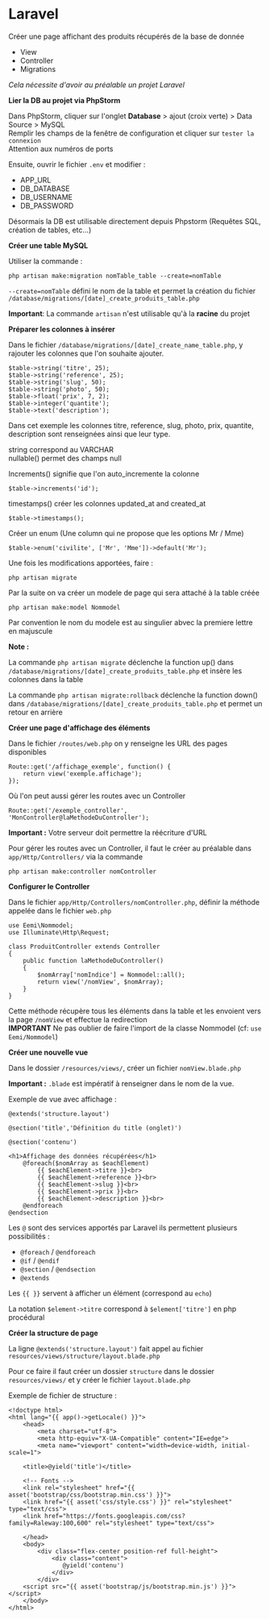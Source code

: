 # Laravel 

Créer une page affichant des produits récupérés de la base de donnée 

* View
* Controller
* Migrations

_Cela nécessite d'avoir au préalable un projet Laravel_


__Lier la DB au projet via PhpStorm__

Dans PhpStorm, cliquer sur l'onglet **Database** > ajout (croix verte) > Data Source > MySQL \
Remplir les champs de la fenêtre de configuration et cliquer sur `tester la connexion`\
Attention aux numéros de ports

Ensuite, ouvrir le fichier `.env` et modifier :
* APP_URL
* DB_DATABASE
* DB_USERNAME
* DB_PASSWORD

Désormais la DB est utilisable directement depuis Phpstorm (Requêtes SQL, création de tables, etc...)

__Créer une table MySQL__

Utiliser la commande :

    php artisan make:migration nomTable_table --create=nomTable

`--create=nomTable` défini le nom de la table et permet la création du fichier `/database/migrations/[date]_create_produits_table.php`
    
**Important**: La commande `artisan` n'est utilisable qu'à la **racine** du projet

__Préparer les colonnes à insérer__

Dans le fichier `/database/migrations/[date]_create_name_table.php`, y rajouter les colonnes que l'on souhaite ajouter.

    $table->string('titre', 25);
    $table->string('reference', 25);
    $table->string('slug', 50);
    $table->string('photo', 50);
    $table->float('prix', 7, 2);
    $table->integer('quantite');
    $table->text('description');
    
Dans cet exemple les colonnes titre, reference, slug, photo, prix, quantite, description sont renseignées ainsi que leur type.

string correspond au VARCHAR\
nullable() permet des champs null

Increments() signifie que l'on auto_incremente la colonne

    $table->increments('id');

timestamps() créer les colonnes updated_at and created_at

    $table->timestamps();

Créer un enum (Une column qui ne propose que les options Mr / Mme)
        
    $table->enum('civilite', ['Mr', 'Mme'])->default('Mr');
    
Une fois les modifications apportées, faire :

    php artisan migrate
    
Par la suite on va créer un modele de page qui sera attaché à la table créée

    php artisan make:model Nommodel
Par convention le nom du modele est au singulier abvec la premiere lettre en majuscule

**Note :**

La commande `php artisan migrate` déclenche la function up() dans `/database/migrations/[date]_create_produits_table.php` et insère les colonnes dans la table

La commande `php artisan migrate:rollback` déclenche la function down() dans `/database/migrations/[date]_create_produits_table.php` et permet un retour en arrière

__Créer une page d'affichage des éléments__

Dans le fichier `/routes/web.php` on y renseigne les URL des pages disponibles

    Route::get('/affichage_exemple', function() {
        return view('exemple.affichage');
    });

Où l'on peut aussi gérer les routes avec un Controller 

    Route::get('/exemple_controller', 'MonController@laMethodeDuController');

**Important :** Votre serveur doit permettre la réécriture d'URL

Pour gérer les routes avec un Controller, il faut le créer au préalable dans `app/Http/Controllers/` via la commande

    php artisan make:controller nomController

__Configurer le Controller__

Dans le fichier `app/Http/Controllers/nomController.php`, définir la méthode appelée dans le fichier `web.php` 

    use Eemi\Nommodel;
    use Illuminate\Http\Request;
    
    class ProduitController extends Controller
    { 
        public function laMethodeDuController()
        {
            $nomArray['nomIndice'] = Nommodel::all();
            return view('/nomView', $nomArray);
        }
    }
        
Cette méthode récupère tous les éléments dans la table et les envoient vers la page `/nomView` et effectue la redirection\
**IMPORTANT** Ne pas oublier de faire l'import de la classe Nommodel (cf: `use Eemi/Nommodel`)

__Créer une nouvelle vue__

Dans le dossier `/resources/views/`, créer un fichier `nomView.blade.php`

**Important :** `.blade` est impératif à renseigner dans le nom de la vue.

Exemple de vue avec affichage :

    @extends('structure.layout')
    
    @section('title','Définition du title (onglet)')
    
    @section('contenu')

    <h1>Affichage des données récupérées</h1>
        @foreach($nomArray as $eachElement)
            {{ $eachElement->titre }}<br>
            {{ $eachElement->reference }}<br>
            {{ $eachElement->slug }}<br>
            {{ $eachElement->prix }}<br>
            {{ $eachElement->description }}<br>
        @endforeach
    @endsection 
    
Les `@` sont des services apportés par Laravel ils permettent plusieurs possibilités :
* `@foreach` / `@endforeach`
* `@if` / `@endif`
* `@section` / `@endsection`
* `@extends`

Les `{{ }}` servent à afficher un élément (correspond au `echo`)

La notation ` $element->titre ` correspond à `$element['titre']` en php procédural

__Créer la structure de page__

La ligne `@extends('structure.layout')` fait appel au fichier `resources/views/structure/layout.blade.php`

Pour ce faire il faut créer un dossier `structure` dans le dossier `resources/views/` et y créer le fichier `layout.blade.php`

Exemple de fichier de structure : 

    <!doctype html>
    <html lang="{{ app()->getLocale() }}">
        <head>
            <meta charset="utf-8">
            <meta http-equiv="X-UA-Compatible" content="IE=edge">
            <meta name="viewport" content="width=device-width, initial-scale=1">

        <title>@yield('title')</title>

        <!-- Fonts -->
        <link rel="stylesheet" href="{{ asset('bootstrap/css/bootstrap.min.css') }}">
        <link href="{{ asset('css/style.css') }}" rel="stylesheet" type="text/css">
        <link href="https://fonts.googleapis.com/css?family=Raleway:100,600" rel="stylesheet" type="text/css">

        </head>
        <body>
            <div class="flex-center position-ref full-height">
                <div class="content">
                   @yield('contenu')
                </div>
            </div>
        <script src="{{ asset('bootstrap/js/bootstrap.min.js') }}"></script>
        </body>
    </html>